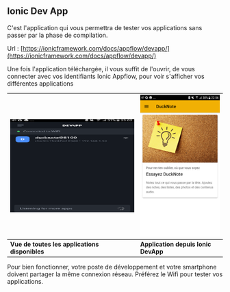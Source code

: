 ## Ionic Dev App

C'est l'application qui vous permettra de tester vos applications sans passer par la phase de compilation.

Url : [https://ionicframework.com/docs/appflow/devapp/](https://ionicframework.com/docs/appflow/devapp/)

Une fois l'application téléchargée, il vous suffit de l'ouvrir, de vous connecter avec vos identifiants Ionic Appflow, pour voir s'afficher vos différentes applications

![](/assets/ducknote_devapp1.png) | ![](/assets/ducknote_devapp2.png)
--- | ---
**Vue de toutes les applications disponibles** | **Application depuis Ionic DevApp** |

Pour bien fonctionner, votre poste de développement et votre smartphone doivent partager la même connexion réseau. Préférez le Wifi pour tester vos applications.
